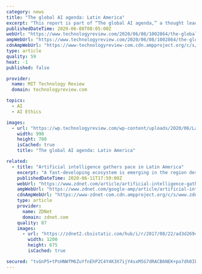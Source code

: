 ```yaml
---
category: news
title: "The global AI agenda: Latin America"
excerpt: "This report is part of “The global AI agenda,” a thought leadership program by MIT Technology Review Insights examining how organizations are using AI today and planning to do so in the future. Featuring a global survey of 1,"
publishedDateTime: 2020-06-08T08:05:00Z
webUrl: "https://www.technologyreview.com/2020/06/08/1002864/the-global-ai-agenda-latin-america/"
ampWebUrl: "https://www.technologyreview.com/2020/06/08/1002864/the-global-ai-agenda-latin-america/amp/"
cdnAmpWebUrl: "https://www-technologyreview-com.cdn.ampproject.org/c/s/www.technologyreview.com/2020/06/08/1002864/the-global-ai-agenda-latin-america/amp/"
type: article
quality: 59
heat: -1
published: false

provider:
  name: MIT Technology Review
  domain: technologyreview.com

topics:
  - AI
  - AI Ethics

images:
  - url: "https://wp.technologyreview.com/wp-content/uploads/2020/06/LatinAmericaglobeforonline.jpg"
    width: 998
    height: 780
    isCached: true
    title: "The global AI agenda: Latin America"

related:
  - title: "Artificial intelligence gathers pace in Latin America"
    excerpt: "A fast-developing ecosystem is emerging in the region despite the challenges, with projects at almost the same level of other parts of the world, according to new research."
    publishedDateTime: 2020-06-11T17:59:00Z
    webUrl: "https://www.zdnet.com/article/artificial-intelligence-gathers-pace-in-latin-america/"
    ampWebUrl: "https://www.zdnet.com/google-amp/article/artificial-intelligence-gathers-pace-in-latin-america/"
    cdnAmpWebUrl: "https://www-zdnet-com.cdn.ampproject.org/c/s/www.zdnet.com/google-amp/article/artificial-intelligence-gathers-pace-in-latin-america/"
    type: article
    provider:
      name: ZDNet
      domain: zdnet.com
    quality: 87
    images:
      - url: "https://zdnet2.cbsistatic.com/hub/i/r/2017/08/22/ad3d2694-6c93-414f-87b4-a1b35c157f95/thumbnail/1200x675/e78d2ee1d2766823d8a809cbf4c7200b/governance.jpg"
        width: 1200
        height: 675
        isCached: true

secured: "tvGnP5+tPsHNWfM6ZuYfnEhP2C4Y4K3X7ijY4sxM5G7dRACB6NEK+po7dh0IbciCTauq/ykHXBznhaDvUtmZ1Aa1PmzvA2dgT3whZqO7CM5IOVq4jLY6tAaePzgSuppNWh9HwvMfB9XRRKCJ3Hk69fST2QoEfZXtx23ZaefiwfM57OEZpuySoB0/3I+pc5A4Cm2TER1c63s5IamBwLdrV5LAOYfYZpsdHVUPMqu5xTZADYSJPgVx14p7f4LzYQiVPQKZENnuMO6/qwpEDPY43P6II+WNGPNaAyPwROGZAB3/gYXCHS9f0HYqQMvdO2GYXSOBlc7mLNxQxgy4iqcOcgEf2+D9uMTfMgamN+OLd3qRftc1ATBZKkEkjL1SWBLYVpJ5zGQnhuF1d2GnuPxUH88VdpSLHghrJ4Kekq1g9oOxHqGz7Jl1Q1RVuuzUkkWXcQ1yrSXMmZ8olHvMdhImeJgDsF2lUjiHTHRFgv8968U=;S9KkaDheniNgPFF4O6e2cQ=="
---
```



